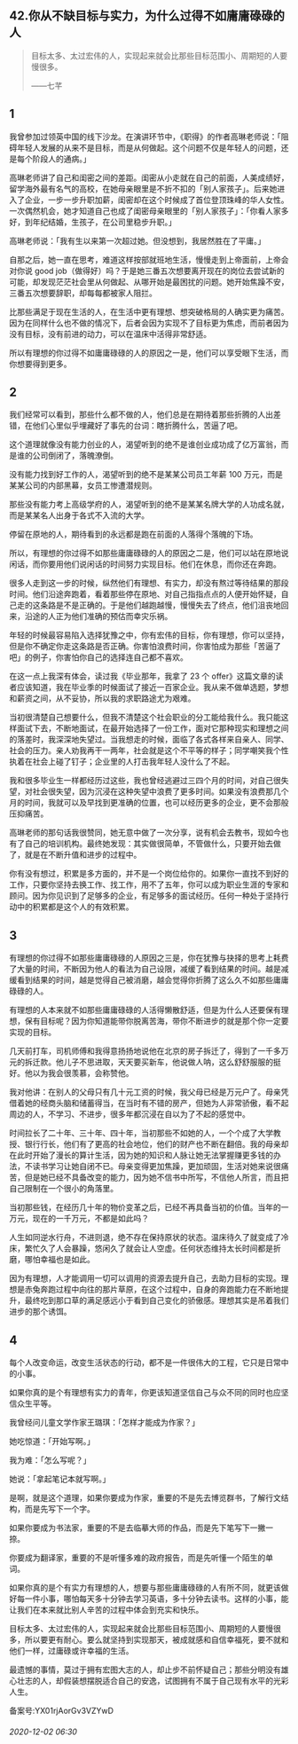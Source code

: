 ## 42.你从不缺目标与实力，为什么过得不如庸庸碌碌的人

> 目标太多、太过宏伟的人，实现起来就会比那些目标范围小、周期短的人要慢很多。   
> 
> ——七芊 


1
-


我曾参加过领英中国的线下沙龙。在演讲环节中，《职得》的作者高琳老师说：「阻碍年轻人发展的从来不是目标，而是从何做起。这个问题不仅是年轻人的问题，还是每个阶段人的通病。」 


高琳老师讲了自己和闺密之间的差距。闺密从小走就在自己的前面，人美成绩好，留学海外最有名气的高校，在她母亲眼里是不折不扣的「别人家孩子」。后来她进入了企业，一步一步升职加薪，闺密却在这个时候成了首位登顶珠峰的华人女性。一次偶然机会，她才知道自己也成了闺密母亲眼里的「别人家孩子」：「你看人家多好，到年纪结婚，生孩子，在公司里稳步升职。」 


高琳老师说：「我有生以来第一次超过她。但没想到，我居然胜在了平庸。」 


自那之后，她一直在思考，难道这样按部就班地生活，慢慢走到上帝面前，上帝会对你说 good job（做得好）吗？于是她三番五次想要离开现在的岗位去尝试新的可能，却发现茫茫社会里从何做起、从哪开始是最困扰的问题。她开始焦躁不安，三番五次想要辞职，却每每都被家人阻拦。 


比那些满足于现在生活的人，在生活中更有理想、想突破格局的人确实更为痛苦。因为在同样什么也不做的情况下，后者会因为实现不了目标更为焦虑，而前者因为没有目标，没有前进的动力，可以在温床中活得非常舒适。 


所以有理想的你过得不如庸庸碌碌的人的原因之一是，他们可以享受眼下生活，而你想要得到更多。 


2
-


我们经常可以看到，那些什么都不做的人，他们总是在期待着那些折腾的人出差错，在他们心里似乎埋藏好了事先的台词：瞎折腾什么，苦逼了吧。 


这个道理就像没有能力创业的人，渴望听到的绝不是谁创业成功成了亿万富翁，而是谁的公司倒闭了，落魄潦倒。 


没有能力找到好工作的人，渴望听到的绝不是某某公司员工年薪 100 万元，而是某某公司的内部黑幕，女员工惨遭潜规则。 


那些没有能力考上高级学府的人，渴望听到的绝不是某某名牌大学的人功成名就，而是某某名人出身于各式不入流的大学。 


停留在原地的人，期待看到的永远都是跑在前面的人落得个落魄的下场。 


所以，有理想的你过得不如那些庸庸碌碌的人的原因之二是，他们可以站在原地说闲话，而你要用他们说闲话的时间努力实现目标。他们在休息，而你还在奔跑。 


很多人走到这一步的时候，纵然他们有理想、有实力，却没有熬过等待结果的那段时间。他们沿途奔跑着，看着那些停在原地、对自己指指点点的人便开始怀疑，自己走的这条路是不是正确的。于是他们越跑越慢，慢慢失去了终点，他们沮丧地回来，沿途的人正为他们准确的预估而幸灾乐祸。 


年轻的时候最容易陷入选择犹豫之中，你有宏伟的目标，你有理想，你可以坚持，但是你不确定你走这条路是否正确。你害怕浪费时间，你害怕成为那些「苦逼了吧」的例子，你害怕你自己的选择连自己都不喜欢。 


在这一点上我深有体会，读过我《毕业那年，我拿了 23 个 offer》这篇文章的读者应该知道，我在毕业季的时候面试了接近一百家企业。我从来不做单选题，梦想和薪资之间，从不妥协，所以我的求职路途尤为艰难。 


当初很清楚自己想要什么，但我不清楚这个社会职业的分工能给我什么。我只能这样面试下去，不断地面试，在最开始选择了一份工作，面对它那种现实和理想之间的落差时，我深深地失望过。当我想走的时候，面临了各式各样来自亲人、同学、社会的压力。亲人劝我再干一两年，社会就是这个不平等的样子；同学嘲笑我个性执着在社会上碰了钉子；企业里的人打击我年轻人没什么了不起。 


我和很多毕业生一样都经历过这些，我也曾经逃避过三四个月的时间，对自己很失望，对社会很失望，因为沉浸在这种失望中浪费了更多时间。如果没有浪费那几个月的时间，我就可以及早找到更准确的位置，也可以经历更多的企业，更不会那般压抑痛苦。 


高琳老师的那句话我很赞同，她无意中做了一次分享，说有机会去教书，现如今也有了自己的培训机构。最终她发现：其实做很简单，不管做什么，只要开始去做了，就是在不断升值和进步的过程中。 


你有没有想过，积累是多方面的，并不是一个岗位给你的。如果你一直找不到好的工作，只要你坚持去换工作、找工作，用不了五年，你可以成为职业生涯的专家和顾问。因为你见识到了足够多的企业，有足够多的面试经历。任何一种处于坚持行动中的积累都是这个人的有效积累。 


3
-


有理想的你过得不如那些庸庸碌碌的人原因之三是，你在犹豫与抉择的思考上耗费了大量的时间，不断因为他人的看法为自己设限，减缓了看到结果的时间。越是减缓看到结果的时间，越是觉得自己被消磨，越会觉得你折腾了这么久不如那些庸庸碌碌的人。 


有理想的人本来就不如那些庸庸碌碌的人活得懒散舒适，但是为什么人还要保有理想，保有目标呢？因为你知道能带你脱离苦海，带你不断进步的就是那个你一定要实现的目标。 


几天前打车，司机师傅和我得意扬扬地说他在北京的房子拆迁了，得到了一千多万元的拆迁款。他儿子不思进取，天天要买新车，他说做人呐，这么舒舒服服的挺好。他以为我会很羡慕，会称赞他。 


我对他讲：在别人的父母只有几十元工资的时候，我父母已经是万元户了。母亲凭借着她的经商头脑和储蓄得当，在当时有不错的房产，但她为人非常骄傲，看不起周边的人，不学习、不进步，很多年都沉浸在自以为了不起的感觉中。 


时间拉长了二十年、三十年、四十年，当初那些不如她的人，一个个成了大学教授、银行行长，他们有了更高的社会地位，他们的财产也不断在翻倍。我的母亲却在此时开始了漫长的算计生活，因为她的知识和人脉让她无法掌握赚更多钱的办法，不读书学习让她自闭不已。母亲变得更加焦躁，更加顽固，生活对她来说很痛苦，但是她已经不具备改变的能力，因为她不信书中所写，不信他人所言，而且把自己限制在一个很小的角落里。 


当初那些钱，在经历几十年的物价变革之后，已经不再具备当初的价值。当年的一万元，现在的一千万元，不都是如此吗？ 


人生如同逆水行舟，不进则退，绝不存在保持原状的状态。温床待久了就变成了冷床，繁忙久了人会暴躁，悠闲久了就会让人空虚。任何状态维持太长时间都是折磨，哪怕幸福也是如此。 


因为有理想，人才能调用一切可以调用的资源去提升自己，去助力目标的实现。理想是赤兔奔跑过程中向往的那片草原，在这个过程中，自身的奔跑能力在不断地提升，最终吃到那口草的满足感远小于看到自己变化的骄傲感。理想其实是吊着我们进步的那个诱饵。 


4
-


每个人改变命运，改变生活状态的行动，都不是一件很伟大的工程，它只是日常中的小事。 


如果你真的是个有理想有实力的青年，你更该知道坚信自己与众不同的同时也应坚信众生平等。 


我曾经问儿童文学作家王璐琪：「怎样才能成为作家？」 


她吃惊道：「开始写啊。」 


我为难：「怎么写呢？」 


她说：「拿起笔记本就写啊。」 


是啊，就是这个道理，如果你要成为作家，重要的不是先去博览群书，了解行文结构，而是先写下一个字。 


如果你要成为书法家，重要的不是去临摹大师的作品，而是先下笔写下一撇一捺。 


你要成为翻译家，重要的不是听懂多难的政府报告，而是先听懂一个陌生的单词。 


如果你真的是个有实力有理想的人，想要与那些庸庸碌碌的人有所不同，就更该做好每一件小事，哪怕每天多十分钟去学习英语，多十分钟去读书。这样的小事，能让我们在本来就比别人辛苦的过程中体会到充实和快乐。 


目标太多、太过宏伟的人，实现起来就会比那些目标范围小、周期短的人要慢很多，所以要更有耐心。要么就坚持到实现那天，被成就感和自信幸福死，要不就和他们一样，过庸碌或许幸福的生活。 


最遗憾的事情，莫过于拥有宏图大志的人，却止步不前怀疑自己；那些分明没有雄心壮志的人，却假装想摆脱适合自己的安逸，试图拥有不属于自己现有水平的光彩人生。 


备案号:YX01rjAorGv3VZYwD


###### 2020-12-02 06:30
